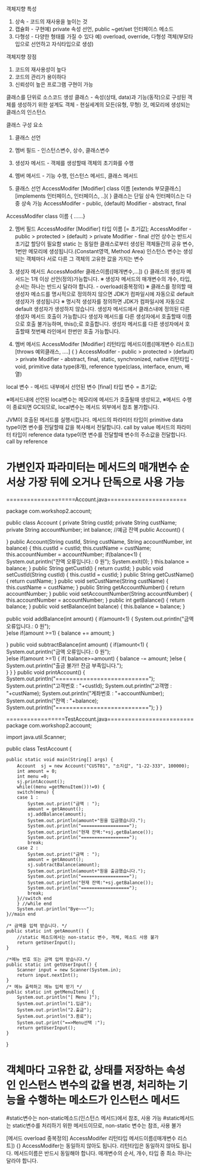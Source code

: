 객체지향 특성
1. 상속 - 코드의 재사용을 높이는 것
2. 캡슐화 - 구현예) private 속성 선언, public ~get/set 인터페이스 메소드
3. 다형성 - 다양한 형태를 가질 수 있다 예) overload, override, 다형성 객체(부모타입으로 선언하고 자식타입으로 생성)

객체지향 장점
1. 코드의 재사용성이 높다
2. 코드의 관리가 용이하다
3. 신뢰성이 높은 프로그램 구현이 가능

클래스를 단위로 소스코드 생성
클래스 - 속성(상태, data)과 기능(동작)으로 구성된 객체를 생성하기 위한 설계도
객체 - 현실세계의 모든(유형, 무형) 것, 메모리에 생성되는 클래스의 인스턴스

클래스 구성 요소
1. 클래스 선언
2. 멤버 필드  - 인스턴스변수, 상수, 클래스변수
3. 생성자 메서드 - 객체를 생성할때 객체의 초기화를 수행
4. 멤버 메서드 - 기능 수행, 인스턴스 메서드, 클래스 메서드



1. 클래스 선언
AccessModifer [Modifier] class 이름 [extends 부모클래스] [implements 인터페이스, 인터페이스, ..]{  }
클래스는 단일 상속
인터페이스는 다중 상속 가능
AccessModifer - public, (default)
Modifier - abstract, final


AccessModifer class 이름  { ......}


2. 멤버 필드 
AccessModifer [Modifier] 타입 이름 [= 초기값];
AccessModifer - public > protected > (default) > private
Modifier - final 선언 상수는 반드시 초기값 할당이 필요함
           static 는 동일한 클래스로부터 생성된 객체들간의 공유 변수, 1번만 메모리에 생성됩니다.(Constant영역, Method Area)
인스턴스 변수는 생성되는 객체마다 서로 다른 그 객체의 고유한 값을 가지는 변수


3. 생성자 메서드
AccessModifer 클래스이름([매개변수,...]) {}
클래스의 생성자 메서드는 1개 이상 선언(정의)가능합니다.
※ 생성자 메서드의 매개변수의 개수, 타입, 순서는 하나는 반드시 달라야 합니다. - overload(중복정의)
※ 클래스를 정의할 때 생성자 메소드를 명시적으로 정의하지 않으면 JDK가 컴파일시에 자동으로 default 생성자가 생성됩니다
※ 명시적 생성자를 정의하면 JDK가 컴파일시에 자동으로 default 생성자가 생성하지 않습니다.
생성자 메서드에서 클래스내에 정의된 다른 생성자 메서드 호출이 가능합니다
생성자 메서드를 다른 생성자에서 호출할때 이름으로 호출 불가능하며, this();로 호출합니다.
생성자 메서드를 다른 생성자에서 호출할때 첫번째 라인에서 한번만 호출 가능합니다.

4. 멤버 메서드
AccessModifer [Modifier] 리턴타입 메서드이름([매개변수 리스트]) [throws 예외클래스, ....] { }
AccessModifer - public > protected > (default) > private
Modifier - abstract, final, static, synchronized, native
리턴타입 - void, primitive data type(8개), reference type(class, interface, enum, 배열)

local 변수 - 메서드 내부에서 선언된 변수
[final] 타입 변수 = 초기값;



※메서드내에 선언된 local변수는 메모리에 메서드가 호출될때 생성되고,
※메서드 수행이 종료되면 GC되므로, local변수는 메서드 외부에서 참조 불가합니다.


JVM이 호출된 메서드를 실행시킵니다.
메서드의 파라미터 타입이 primitive data type이면 변수를 전달할때 값을 복사해서 전달합니다. call by value
메서드의 파라미터 타입이 reference data type이면 변수를 전달할때 변수의 주소값을 전달합니다. call by reference


# 가변인자 파라미터는 메서드의 매개변수 순서상 가장 뒤에 오거나 단독으로 사용 가능


====================Account.java=======================


package com.workshop2.account;

public class Account {
private String custId;
private String custName;
private String accountNumber;
int balance; //예금 잔액
public Account() {
	
}
public Account(String custId, String custName, String accountNumber, int balance) {	
	this.custId = custId;
	this.custName = custName;
	this.accountNumber = accountNumber;
	if(balance<1) {
		System.out.println("잔액 오류입니다.: 0 원");
		System.exit(0);
	}
	this.balance = balance;
}
public String getCustId() {
	return custId;
}
public void setCustId(String custId) {
	this.custId = custId;
}
public String getCustName() {
	return custName;
}
public void setCustName(String custName) {
	this.custName = custName;
}
public String getAccountNumber() {
	return accountNumber;
}
public void setAccountNumber(String accountNumber) {
	this.accountNumber = accountNumber;
}
public int getBalance() {
	return balance;
}
public void setBalance(int balance) {
	this.balance = balance;
}

public void addBalance(int amount) {
	if(amount<1) {
		System.out.println("금액 오류입니다.: 0 원");		
	}else if(amount >=1) {
		balance += amount;
	}
	
}
public void subtractBalance(int amount) {
	if(amount<1) {
		System.out.println("금액 오류입니다.: 0 원");		
	}else if(amount >=1) {
		if( balance>=amount) {
			balance -= amount;
	    }else {
	    	System.out.println("출금 불가!! 잔금 부족입니다.");	
	    }
	}
}
public void printAccount() {
	System.out.println("===========================");
	System.out.println("고객번호 : "+custId);
	System.out.println("고객명 : "+custName);
	System.out.println("계좌번호 : "+accountNumber);
	System.out.println("잔액 : "+balance);
	System.out.println("===========================");
}
}

=================TestAccount.java=========================
package com.workshop2.account;

import java.util.Scanner;

public class TestAccount {

	public static void main(String[] args) {
		Account  sj = new Account("CUST01", "소지섭", "1-22-333", 100000);
		int amount = 0;
		int menu =0;	
		sj.printAccount();
		while((menu =getMenuItem())!=9) {
		switch(menu) {
		case 1 : 
			System.out.print("금액 : ");		
		    amount = getAmount();
		    sj.addBalance(amount);
		    System.out.println(amount+"원을 입금했습니다."); 
		    System.out.println("==================");
		    System.out.println("현재 잔액:"+sj.getBalance());
		    System.out.println("==================");
		    break;
		case 2 :
			System.out.print("금액 : ");		
		    amount = getAmount();
		    sj.subtractBalance(amount);
		    System.out.println(amount+"원을 출금했습니다."); 
		    System.out.println("==================");
		    System.out.println("현재 잔액:"+sj.getBalance());
		    System.out.println("==================");
		    break;
		}//switch end
		} //while end
		System.out.println("Bye~~~");
	}//main end
	
	/* 금액을 입력 받습니다. */
	public static int getAmount() {
		//static 메소드에서는 non-static 변수, 객체, 메소드 사용 불가
	    return getUserInput();  
	}
	
	/*메뉴 번호 또는 금액 입력 받습니다.*/
	public static int getUserInput() {
		Scanner input = new Scanner(System.in);
		return input.nextInt();
	}
	/* 메뉴 출력하고 메뉴 입력 받기 */
	public static int getMenuItem() {
		System.out.println("[ Menu ]");
		System.out.println("1.입금");
		System.out.println("2.출금");
		System.out.println("3.종료");
		System.out.print("==>Menu선택 :");
		return getUserInput();		
	}


}


# 객체마다 고유한 값, 상태를 저장하는 속성인 인스턴스 변수의 값을 변경, 처리하는 기능을 수행하는 메소드가 인스턴스 메서드

#static변수는 non-static메소드(인스턴스 메서드)에서 참조, 사용 가능
#static메서드는 static변수를 처리하기 위한 메서드이므로, non-static 변수는 참조, 사용 불가




[메서드 overload 중복정의]
AccessModifer 리턴타입 메서드이름([매개변수 리스트]) {}
AccessModifer는 동일하지 않아도 됩니다.
리턴타입은 동일하지 않아도 됩니다.
메서드이름은 반드시 동일해야 합니다.
매개변수의 순서, 개수, 타입 중 최소 하나는 달라야 합니다.